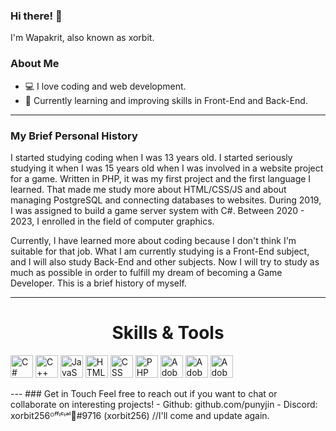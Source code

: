 ### Hi there! 👋 

I'm Wapakrit, also known as xorbit.

### About Me
- 💻 I love coding and web development.
- 🌱 Currently learning and improving skills in Front-End and Back-End.

---

### My Brief Personal History
I started studying coding when I was 13 years old. I started seriously studying it when I was 15 years old when I was involved in a website project for a game. Written in PHP, it was my first project and the first language I learned. That made me study more about HTML/CSS/JS and about managing PostgreSQL and connecting databases to websites. During 2019, I was assigned to build a game server system with C#. Between 2020 - 2023, I enrolled in the field of computer graphics.

Currently, I have learned more about coding because I don't think I'm suitable for that job. What I am currently studying is a Front-End subject, and I will also study Back-End and other subjects. Now I will try to study as much as possible in order to fulfill my dream of becoming a Game Developer. This is a brief history of myself.

---

<div style="text-align: center;">
    <h1>Skills & Tools</h1>
    <p align="left">
      <a href="https://learn.microsoft.com/en-us/dotnet/csharp/" target="_blank" rel="noreferrer">
        <img src="https://media.discordapp.net/attachments/1176216227853647944/1249031421343961128/c-sharp-c-icon-1822x2048-wuf3ijab.png?ex=6665d2a8&is=66648128&hm=77caea5701dd58c8da5787c98428e4fcbf510a1c1d44ec071bda5f27ab61f619&=&format=webp&quality=lossless&width=597&height=671" width="36" height="36" alt="C#" /></a>
        <a href="https://learn.microsoft.com/th-th/cpp/cpp/?view=msvc-160" target="_blank" rel="noreferrer">
            <img src="https://media.discordapp.net/attachments/1176216227853647944/1249031500448661564/cpp_logo.png?ex=6665d2bb&is=6664813b&hm=fd71f5da7ffc32e1f6cc78baa9448474dfb13bbe1bef2ecf6a5b3ddb6593670f&=&format=webp&quality=lossless&width=311&height=350" width="36" height="36" alt="C++"/></a>      
        <a href="https://developer.mozilla.org/en-US/docs/Web/JavaScript" target="_blank" rel="noreferrer">
            <img src="https://media.discordapp.net/attachments/1176216227853647944/1249031471524741120/javascript-logo.png?ex=6665d2b4&is=66648134&hm=7295fdaf817a281587f04b09649deae86d38fb022087119b2c247de51f5e007c&=&format=webp&quality=lossless&width=671&height=671" width="36" height="36" alt="JavaScript"/></a>      
        <a href="https://developer.mozilla.org/en-US/docs/Glossary/HTML5" target="_blank" rel="noreferrer">
            <img src="https://media.discordapp.net/attachments/1176216227853647944/1249031542806675456/html-5-icon-726x1024-evem6gg5.png?ex=6665d2c5&is=66648145&hm=e9aadcd410afd2a5f9269259f015544ba7f87254486824c90f00a63edfed1e0c&=&format=webp&quality=lossless&width=476&height=671" width="36" height="36" alt="HTML" /></a>      
        <a href="https://www.w3.org/TR/CSS/#css" target="_blank" rel="noreferrer">
            <img src="https://media.discordapp.net/attachments/1176216227853647944/1249031671907487786/css-3-icon-726x1024-610441pl.png?ex=6665d2e4&is=66648164&hm=a49ab78645cee662fb3715f797701803455eff42656b1303e8610e41d55a0688&=&format=webp&quality=lossless&width=476&height=671" width="36" height="36" alt="CSS" /></a>      
        <a href="https://www.php.net/" target="_blank" rel="noreferrer">
            <img src="https://media.discordapp.net/attachments/1176216227853647944/1249031583814389921/5968332.png?ex=6665d2cf&is=6664814f&hm=74ce9bf8299675148d646558d6dc413f2d5a18cbb275e6412b2e590a10ca03f8&=&format=webp&quality=lossless" width="36" height="36" alt="PHP" /></a>      
        <a href="https://www.adobe.com/th_en/products/photoshop.html" target="_blank" rel="noreferrer">
            <img src="https://media.discordapp.net/attachments/1176216227853647944/1249032731950583958/ps_appicon.png?ex=6665d3e1&is=66648261&hm=46d5cbf17a17a419e49b3d154e581e662392da6332851bfe09616c98b7d332d7&=&format=webp&quality=lossless" width="36" height="36" alt="Adobe Photoshop"/></a>     
        <a href="https://www.adobe.com/th_en/products/premiere.html" target="_blank" rel="noreferrer">
            <img src="https://media.discordapp.net/attachments/1176216227853647944/1249033776445522070/1200px-Adobe_Premiere_Pro_CC_icon.png?ex=6665d4da&is=6664835a&hm=125f0365e0d686512c96b9b8618912339cd8ba00e8105302b33fc1b18f20d86b&=&format=webp&quality=lossless&width=688&height=671" width="36" height="36" alt="Adobe Premiere Pro"/></a>     
        <a href="https://www.adobe.com/th_en/products/aftereffects.html" target="_blank" rel="noreferrer">
            <img src="https://media.discordapp.net/attachments/1176216227853647944/1249035083755815015/after-effects.png?ex=6665d611&is=66648491&hm=09e3108220fe276a705a5b61cf9347b4940522d4d522882f9831089e6145adac&=&format=webp&quality=lossless" width="36" height="36" alt="Adobe After Effect"/></a>
    </p>
</div>
---
### Get in Touch
Feel free to reach out if you want to chat or collaborate on interesting projects!
- Github: github.com/punyjin
- Discord: xorbit256ᴼᶠᶠᶤᶜᶤᵃˡ᲼#9716 (xorbit256)
 //I'll ​​come and update again.
